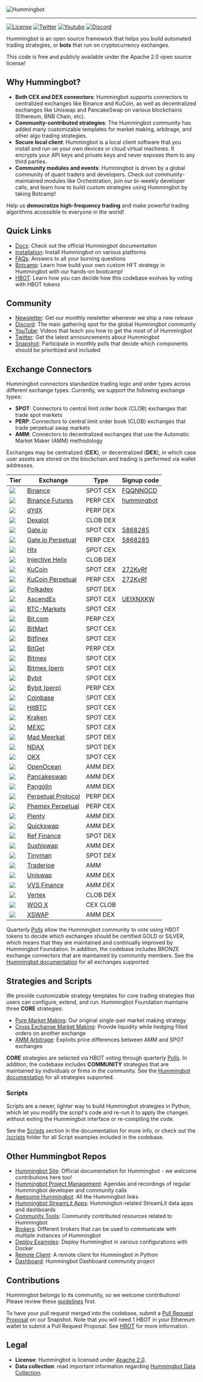 ![Hummingbot](https://i.ibb.co/X5zNkKw/blacklogo-with-text.png)

----
[![License](https://img.shields.io/badge/License-Apache%202.0-informational.svg)](https://github.com/hummingbot/hummingbot/blob/master/LICENSE)
[![Twitter](https://img.shields.io/twitter/url?url=https://twitter.com/_hummingbot?style=social&label=_hummingbot)](https://twitter.com/_hummingbot)
[![Youtube](https://img.shields.io/youtube/channel/subscribers/UCxzzdEnDRbylLMWmaMjywOA)](https://www.youtube.com/@hummingbot)
[![Discord](https://img.shields.io/discord/530578568154054663?logo=discord&logoColor=white&style=flat-square)](https://discord.gg/hummingbot)

Hummingbot is an open source  framework that helps you build automated trading strategies, or **bots** that run on cryptocurrency exchanges.

This code is free and publicly available under the Apache 2.0 open source license!

## Why Hummingbot?

* **Both CEX and DEX connectors**: Hummingbot supports connectors to centralized exchanges like Binance and KuCoin, as well as decentralized exchanges like Uniswap and PancakeSwap on various blockchains (Ethereum, BNB Chain, etc).
* **Community-contributed strategies**: The Hummingbot community has added many customizable templates for market making, arbitrage, and other algo trading strategies.
* **Secure local client**: Hummingbot is a local client software that you install and run on your own devices or cloud virtual machines. It encrypts your API keys and private keys and never exposes them to any third parties.
* **Community modules and events**: Hummingbot is driven by a global community of quant traders and developers. Check out community-maintained modules like Orchestration, join our bi-weekly developer calls, and learn how to build custom strategies using Hummingbot by taking Botcamp!

Help us **democratize high-frequency trading** and make powerful trading algorithms accessible to everyone in the world!


## Quick Links

* [Docs](https://docs.hummingbot.org): Check out the official Hummingbot documentation
* [Installation](https://hummingbot.org/installation/): Install Hummingbot on various platforms
* [FAQs](https://hummingbot.org/faq/): Answers to all your burning questions
* [Botcamp](https://hummingbot.org/botcamp/): Learn how build your own custom HFT strategy in Hummingbot with our hands-on bootcamp!
* [HBOT](https://hummingbot.org/hbot/): Learn how you can decide how this codebase evolves by voting with HBOT tokens 

## Community

* [Newsletter](https://hummingbot.substack.com): Get our monthly newletter whenever we ship a new release
* [Discord](https://discord.gg/hummingbot): The main gathering spot for the global Hummingbot community
* [YouTube](https://www.youtube.com/c/hummingbot): Videos that teach you how to get the most of of Hummingbot
* [Twitter](https://twitter.com/_hummingbot): Get the latest announcements about Hummingbot
* [Snapshot](https://snapshot.org/#/hbot-prp.eth): Participate in monthly polls that decide which components should be prioritized and included

## Exchange Connectors

Hummingbot connectors standardize trading logic and order types across different exchange types. Currently, we support the following exchange types:

 * **SPOT**: Connectors to central limit order book (CLOB) exchanges that trade spot markets
 * **PERP**: Connectors to central limit order book (CLOB) exchanges that trade perpetual swap markets
 * **AMM**: Connectors to decentralized exchanges that use the Automatic Market Maker (AMM) methodology

Exchanges may be centralized (**CEX**), or decentralized (**DEX**), in which case user assets are stored on the blockchain and trading is performed via wallet addresses.

| Tier | Exchange | Type | Signup code |
|------|----------|------|-------------|
| ![](https://img.shields.io/static/v1?label=Hummingbot&message=GOLD&color=yellow) | [Binance](https://docs.hummingbot.org/exchanges/binance/) | SPOT CEX | [FQQNNGCD](https://www.binance.com/en/register?ref=FQQNNGCD)
| ![](https://img.shields.io/static/v1?label=Hummingbot&message=GOLD&color=yellow) | [Binance Futures](https://docs.hummingbot.org/exchanges/binance-perpetual/) | PERP CEX | [hummingbot](https://www.binance.com/en/futures/ref?code=hummingbot)
| ![](https://img.shields.io/static/v1?label=Hummingbot&message=GOLD&color=yellow) | [dYdX](https://dydx.exchange/) | PERP DEX |		
| ![](https://img.shields.io/static/v1?label=Hummingbot&message=SILVER&color=silver) | [Dexalot](https://docs.hummingbot.org/exchanges/dexalot/) | CLOB DEX |		
| ![](https://img.shields.io/static/v1?label=Hummingbot&message=SILVER&color=silver) | [Gate.io](https://docs.hummingbot.org/exchanges/gate-io/) | SPOT CEX | [5868285](https://www.gate.io/signup/5868285)		
| ![](https://img.shields.io/static/v1?label=Hummingbot&message=SILVER&color=silver) | [Gate.io Perpetual](https://docs.hummingbot.org/exchanges/gate-io-perpetual/) | PERP CEX | [5868285](https://www.gate.io/signup/5868285)
| ![](https://img.shields.io/static/v1?label=Hummingbot&message=SILVER&color=silver) | [Htx](https://docs.hummingbot.org/exchanges/huobi/) | SPOT CEX |		
| ![](https://img.shields.io/static/v1?label=Hummingbot&message=SILVER&color=silver)| [Injective Helix](https://docs.hummingbot.org/exchanges/injective/) | CLOB DEX |
| ![](https://img.shields.io/static/v1?label=Hummingbot&message=SILVER&color=silver) | [KuCoin](https://docs.hummingbot.org/exchanges/kucoin/) | SPOT CEX | [272KvRf](https://www.kucoin.com/ucenter/signup?rcode=272KvRf)
| ![](https://img.shields.io/static/v1?label=Hummingbot&message=SILVER&color=silver) | [KuCoin Perpetual](https://docs.hummingbot.org/exchanges/kucoin-perpetual/) | PERP CEX | [272KvRf](https://www.kucoin.com/ucenter/signup?rcode=272KvRf)
| ![](https://img.shields.io/static/v1?label=Hummingbot&message=SILVER&color=silver) | [Polkadex](https://docs.hummingbot.org/exchanges/polkadex/) | SPOT DEX |
| ![](https://img.shields.io/static/v1?label=Hummingbot&message=BRONZE&color=green) | [AscendEx](https://docs.hummingbot.org/exchanges/ascend-ex/) | SPOT CEX | [UEIXNXKW](https://ascendex.com/register?inviteCode=UEIXNXKW)
| ![](https://img.shields.io/static/v1?label=Hummingbot&message=BRONZE&color=green) | [BTC-Markets](https://docs.hummingbot.org/exchanges/btc-markets/) | SPOT CEX |
| ![](https://img.shields.io/static/v1?label=Hummingbot&message=BRONZE&color=green) | [Bit.com](https://docs.hummingbot.org/exchanges/bit-com) | PERP CEX |
| ![](https://img.shields.io/static/v1?label=Hummingbot&message=BRONZE&color=green) | [BitMart](https://docs.hummingbot.org/exchanges/bitmart/) | SPOT CEX |
| ![](https://img.shields.io/static/v1?label=Hummingbot&message=BRONZE&color=green) | [Bitfinex](https://docs.hummingbot.org/exchanges/bitfinex/) | SPOT CEX |
| ![](https://img.shields.io/static/v1?label=Hummingbot&message=BRONZE&color=green) | [BitGet](https://docs.hummingbot.org/exchanges/bitget-perpetual/) | PERP CEX |
| ![](https://img.shields.io/static/v1?label=Hummingbot&message=BRONZE&color=green) | [Bitmex](https://docs.hummingbot.org/exchanges/bitmex/) | SPOT CEX |
| ![](https://img.shields.io/static/v1?label=Hummingbot&message=BRONZE&color=green) | [Bitmex (perp](https://docs.hummingbot.org/exchanges/bitmex-perpetual/) | SPOT CEX |
| ![](https://img.shields.io/static/v1?label=Hummingbot&message=BRONZE&color=green) | [Bybit](https://docs.hummingbot.org/exchanges/bybit/) | SPOT CEX |
| ![](https://img.shields.io/static/v1?label=Hummingbot&message=BRONZE&color=green) | [Bybit (perp)](https://docs.hummingbot.org/exchanges/bitmex-perpetual/) | PERP CEX |
| ![](https://img.shields.io/static/v1?label=Hummingbot&message=BRONZE&color=green) | [Coinbase](https://docs.hummingbot.org/exchanges/coinbase/) | SPOT CEX |
| ![](https://img.shields.io/static/v1?label=Hummingbot&message=BRONZE&color=green) | [HitBTC](https://docs.hummingbot.org/exchanges/hitbtc/) | SPOT CEX |
| ![](https://img.shields.io/static/v1?label=Hummingbot&message=BRONZE&color=green) | [Kraken](https://docs.hummingbot.org/exchanges/kraken/) | SPOT CEX |
| ![](https://img.shields.io/static/v1?label=Hummingbot&message=BRONZE&color=green) | [MEXC](https://docs.hummingbot.org/exchanges/mexc/) | SPOT CEX |
| ![](https://img.shields.io/static/v1?label=Hummingbot&message=BRONZE&color=green) | [Mad Meerkat](https://docs.hummingbot.org/exchanges/mad-meerkat/) | SPOT DEX |
| ![](https://img.shields.io/static/v1?label=Hummingbot&message=BRONZE&color=green) | [NDAX](https://docs.hummingbot.org/exchanges/ndax/) | SPOT DEX |
| ![](https://img.shields.io/static/v1?label=Hummingbot&message=BRONZE&color=green) | [OKX](https://docs.hummingbot.org/exchanges/okx/) | SPOT CEX |
| ![](https://img.shields.io/static/v1?label=Hummingbot&message=BRONZE&color=green) | [OpenOcean](https://docs.hummingbot.org/exchanges/openocean/) | AMM DEX |
| ![](https://img.shields.io/static/v1?label=Hummingbot&message=BRONZE&color=green) | [Pancakeswap](https://docs.hummingbot.org/exchanges/pancakeswap/) | AMM DEX |
| ![](https://img.shields.io/static/v1?label=Hummingbot&message=BRONZE&color=green) | [Pangolin](https://docs.hummingbot.org/exchanges/pangolin/) | AMM DEX |
| ![](https://img.shields.io/static/v1?label=Hummingbot&message=BRONZE&color=green) | [Perpetual Protocol](https://docs.hummingbot.org/exchanges/perp/) | PERP DEX |
| ![](https://img.shields.io/static/v1?label=Hummingbot&message=BRONZE&color=green) | [Phemex Perpetual](https://docs.hummingbot.org/exchanges/perp/) | PERP CEX |
| ![](https://img.shields.io/static/v1?label=Hummingbot&message=BRONZE&color=green) | [Plenty](https://docs.hummingbot.org/exchanges/plenty/) | AMM DEX |
| ![](https://img.shields.io/static/v1?label=Hummingbot&message=BRONZE&color=green) | [Quickswap](https://docs.hummingbot.org/exchanges/quickswap/) | AMM DEX |
| ![](https://img.shields.io/static/v1?label=Hummingbot&message=BRONZE&color=green) | [Ref Finance](https://docs.hummingbot.org/exchanges/ref/) | SPOT DEX |
| ![](https://img.shields.io/static/v1?label=Hummingbot&message=BRONZE&color=green) | [Sushiswap](https://docs.hummingbot.org/exchanges/sushiswap/) | AMM DEX |
| ![](https://img.shields.io/static/v1?label=Hummingbot&message=BRONZE&color=green) | [Tinyman](https://docs.hummingbot.org/exchanges/tinyman/) | SPOT DEX |
| ![](https://img.shields.io/static/v1?label=Hummingbot&message=BRONZE&color=green) | [Traderjoe](https://docs.hummingbot.org/exchanges/traderjoe) | AMM 
| ![](https://img.shields.io/static/v1?label=Hummingbot&message=BRONZE&color=green) | [Uniswap](https://docs.hummingbot.org/exchanges/uniswap/) | AMM DEX |
| ![](https://img.shields.io/static/v1?label=Hummingbot&message=BRONZE&color=green) | [VVS Finance](https://docs.hummingbot.org/exchanges/vvs/) | AMM DEX |
| ![](https://img.shields.io/static/v1?label=Hummingbot&message=BRONZE&color=green) | [Vertex](https://docs.hummingbot.org/exchanges/vertex/) | CLOB DEX |
| ![](https://img.shields.io/static/v1?label=Hummingbot&message=BRONZE&color=green) | [WOO X](https://docs.hummingbot.org/exchanges/woo-x)| CEX CLOB |
| ![](https://img.shields.io/static/v1?label=Hummingbot&message=BRONZE&color=green) | [XSWAP](https://docs.hummingbot.org/exchanges/xswap/) | AMM DEX |



Quarterly [Polls](https://docs.hummingbot.org/governance/polls/) allow the Hummingbot community to vote using HBOT tokens to decide which exchanges should be certified GOLD or SILVER, which means that they are maintained and continually improved by Hummingbot Foundation. In addition, the codebase includes BRONZE exchange connectors that are maintained by community members. See the [Hummingbot documentation](https://docs.hummingbot.org/exchanges) for all exchanges supported.

## Strategies and Scripts

We provide customizable strategy templates for core trading strategies that users can configure, extend, and run. Hummingbot Foundation maintains three **CORE** strategies:

* [Pure Market Making](https://docs.hummingbot.org/strategies/pure-market-making/): Our original single-pair market making strategy
* [Cross Exchange Market Making](https://docs.hummingbot.org/strategies/cross-exchange-market-making/): Provide liquidity while hedging filled orders on another exchange
* [AMM Arbitrage](https://docs.hummingbot.org/strategies/amm-arbitrage/): Exploits price differences between AMM and SPOT exchanges

**CORE** strategies are selected via HBOT voting through quarterly [Polls](https://docs.hummingbot.org/governance/polls/). In addition, the codebase includes **COMMUNITY** strategies that are maintained by individuals or firms in the community. See the [Hummingbot documentation](https://docs.hummingbot.org/strategies) for all strategies supported.

### Scripts

Scripts are a newer, lighter way to build Hummingbot strategies in Python, which let you modify the script's code and re-run it to apply the changes without exiting the Hummingbot interface or re-compiling the code.

See the [Scripts](https://docs.hummingbot.org/scripts/) section in the documentation for more info, or check out the [/scripts](https://github.com/hummingbot/hummingbot/tree/master/scripts) folder for all Script examples included in the codebase.

## Other Hummingbot Repos

* [Hummingbot Site](https://github.com/hummingbot/hummingbot-site): Official documentation for Hummingbot - we welcome contributions here too!
* [Hummingbot Project Management](https://github.com/hummingbot/pm): Agendas and recordings of regular Hummingbot developer and community calls
* [Awesome Hummingbot](https://github.com/hummingbot/awesome-hummingbot): All the Hummingbot links
* [Hummingbot StreamLit Apps](https://github.com/hummingbot/streamlit-apps): Hummingbot-related StreamLit data apps and dashboards
* [Community Tools](https://github.com/hummingbot/community-tools): Community contributed resources related to Hummingbot
* [Brokers](https://github.com/hummingbot/brokers): Different brokers that can be used to communicate with multiple instances of Hummingbot
* [Deploy Examples](https://github.com/hummingbot/deploy-examples): Deploy Hummingbot in various configurations with Docker
* [Remote Client](https://github.com/hummingbot/hbot-remote-client-py): A remote client for Hummingbot in Python
* [Dashboard](https://github.com/hummingbot/dashboard): Hummingbot Dashboard community project  

## Contributions

Hummingbot belongs to its community, so we welcome contributions! Please review these [guidelines](./CONTRIBUTING.md) first.

To have your pull request merged into the codebase, submit a [Pull Request Proposal](https://snapshot.org/#/hbot-prp.eth) on our Snapshot. Note that you will need 1 HBOT in your Ethereum wallet to submit a Pull Request Proposal. See [HBOT](https://hummingbot.org/hbot) for more information.

## Legal

* **License**: Hummingbot is licensed under [Apache 2.0](./LICENSE).
* **Data collection**: read important information regarding [Hummingbot Data Collection](./DATA_COLLECTION.md).
